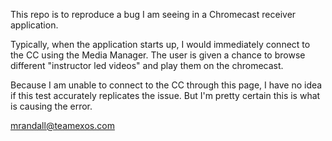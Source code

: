 This repo is to reproduce a bug I am seeing in a Chromecast receiver application.

Typically, when the application starts up, I would immediately connect to the CC using
the Media Manager. The user is given a chance to browse different "instructor led videos"
and play them on the chromecast.

Because I am unable to connect to the CC through this page, I have no idea if this test
accurately replicates the issue. But I'm pretty certain this is what is causing the error.

mrandall@teamexos.com